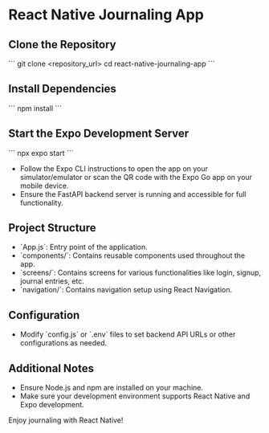 # React Native Journaling App

## Clone the Repository

\`\`\`
git clone <repository_url>
cd react-native-journaling-app
\`\`\`

## Install Dependencies

\`\`\`
npm install
\`\`\`

## Start the Expo Development Server

\`\`\`
npx expo start
\`\`\`

- Follow the Expo CLI instructions to open the app on your simulator/emulator or scan the QR code with the Expo Go app on your mobile device.
- Ensure the FastAPI backend server is running and accessible for full functionality.

## Project Structure

- \`App.js\`: Entry point of the application.
- \`components/\`: Contains reusable components used throughout the app.
- \`screens/\`: Contains screens for various functionalities like login, signup, journal entries, etc.
- \`navigation/\`: Contains navigation setup using React Navigation.

## Configuration

- Modify \`config.js\` or \`.env\` files to set backend API URLs or other configurations as needed.

## Additional Notes

- Ensure Node.js and npm are installed on your machine.
- Make sure your development environment supports React Native and Expo development.

Enjoy journaling with React Native!
